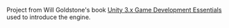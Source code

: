 Project from Will Goldstone's book [Unity 3.x Game Development Essentials](http://www.amazon.com/Unity-Game-Development-Essentials-ebook/dp/B006O8WY1U/ref=tmm_kin_title_0?ie=UTF8&qid=1352662584&sr=8-1) used to introduce the engine.
